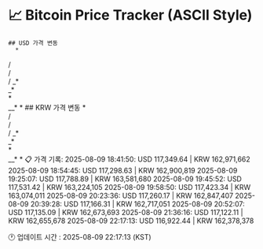 # 📈 Bitcoin Price Tracker (ASCII Style)
    ## USD 가격 변동 
      *       
 /        
 /        
 / _*     
_*        
     *    
      __* 
         *
    ## KRW 가격 변동
      *       
 /        
 /        
 / _*     
_*        
     *    
      __* 
         *
    📋 가격 기록:
    2025-08-09 18:41:50: USD 117,349.64 | KRW 162,971,662
2025-08-09 18:54:45: USD 117,298.63 | KRW 162,900,819
2025-08-09 19:25:07: USD 117,788.89 | KRW 163,581,680
2025-08-09 19:45:52: USD 117,531.42 | KRW 163,224,105
2025-08-09 19:58:50: USD 117,423.34 | KRW 163,074,011
2025-08-09 20:23:36: USD 117,260.17 | KRW 162,847,407
2025-08-09 20:39:28: USD 117,166.31 | KRW 162,717,051
2025-08-09 20:52:07: USD 117,135.09 | KRW 162,673,693
2025-08-09 21:36:16: USD 117,122.11 | KRW 162,655,678
2025-08-09 22:17:13: USD 116,922.44 | KRW 162,378,378
    
🕐 업데이트 시간 : 2025-08-09 22:17:13 (KST)
